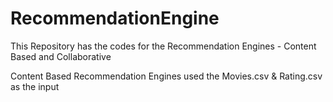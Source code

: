 # RecommendationEngine
This Repository has the codes for the Recommendation Engines - Content Based and Collaborative

Content Based Recommendation Engines used the Movies.csv & Rating.csv as the input
